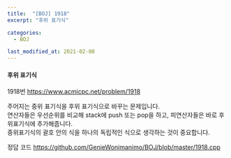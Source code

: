 ```yaml
---
title:  "[BOJ] 1918"
excerpt: "후위 표기식"

categories:
  - BOJ

last_modified_at: 2021-02-08
---
```


#### 후위 표기식

1918번 <https://www.acmicpc.net/problem/1918>

주어지는 중위 표기식을 후위 표기식으로 바꾸는 문제입니다.<br>
연산자들은 우선순위를 비교해 stack에 push 또는 pop을 하고, 피연산자들은 바로 후위표기식에 추가해줍니다.<br>
중위표기식의 괄호 안의 식을 하나의 독립적인 식으로 생각하는 것이 중요합니다.<br>

정답 코드 <https://github.com/GenieWonimanimo/BOJ/blob/master/1918.cpp>